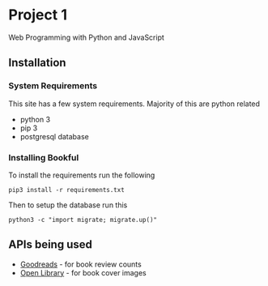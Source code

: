 # Project 1

Web Programming with Python and JavaScript

## Installation

### System Requirements

This site has a few system requirements. Majority of this are python related

* python 3
* pip 3
* postgresql database

### Installing Bookful

To install the requirements run the following

`pip3 install -r requirements.txt`

Then to setup the database run this

`python3 -c "import migrate; migrate.up()"`

## APIs being used

- [Goodreads](https://www.goodreads.com/api) - for book review counts
- [Open Library](https://openlibrary.org/dev/docs/api/covers) - for book cover images
